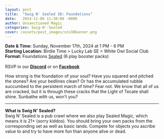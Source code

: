 ```yaml
---
layout: post
title:  "Swig N' Sealed 38: Foundations"
date:   2024-11-06 11:30:00 -0800
author: Unsanctioned Magic
categories: Swig-N'-Sealed
cover: /assets/post_images/sns38banner.png
---
```


<b>Date & Time:</b> Sunday, November 17th, 2024 at 1 PM - 6 PM<br>
<b>Starting Location:</b> Birdie Time > Lucky Lab SE > White Owl Social Club<br>
<b>Format:</b> Foundations <a href="https://magic.wizards.com/en/game-info/gameplay/formats/sealed-deck">Sealed</a> (6 play booster packs)<br>
<br>
RSVP in our <a href="https://discord.com/events/922328519428689981/1302819212917739562" target="_blank"><b>Discord</b></a> or on <a href="https://www.facebook.com/events/1566298287425637/" target="_blank"><b>Facebook</b></a>

How strong is the foundation of your soul? Have you squared and pitched the stones? Are your bedlines clean? Or has the accumulated rubble succumbed to the persistent march of time? Fear not. We know that all of us are cracked, but it is through these cracks that the Light of Tecate shall shine. Sunbathe with us, won't you?


<hr>

<b>What is Swig N' Sealed?</b><br> 
Swig N’ Sealed is a pub crawl where we also play Sealed Magic, which means it is 21+ (sorry kiddos). You should bring your own packs from the corresponding set as well as basic lands. Compete for objects you ascribe value to and try to have more fun than anyone alive or dead.